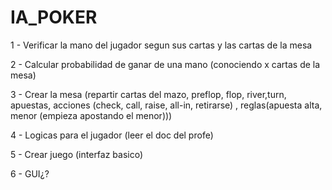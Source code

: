 # IA_POKER

1 - Verificar la mano del jugador segun sus cartas y las cartas de la mesa

2 - Calcular probabilidad de ganar de una mano (conociendo x cartas de la mesa)

3 - Crear la mesa (repartir cartas del mazo, preflop, flop, river,turn, 
apuestas, acciones (check, call, raise, all-in, retirarse) , 
reglas(apuesta alta, menor (empieza apostando el menor)))

4 - Logicas para el jugador (leer el doc del profe)

5 - Crear juego (interfaz basico)

6 - GUI¿?